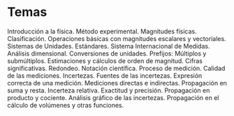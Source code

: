 # Temas 
Introducción a la física. Método experimental. Magnitudes físicas. Clasificación. Operaciones básicas con magnitudes escalares y vectoriales. Sistemas de Unidades. Estándares. Sistema Internacional de Medidas. Análisis dimensional. Conversiones de unidades. Prefijos: Múltiplos y submúltiplos. Estimaciones y cálculos de orden de magnitud. Cifras significativas. Redondeo. Notación científica. Proceso de medición. Calidad de las mediciones. Incertezas. Fuentes de las incertezas. Expresión correcta de una medición. Mediciones directas e indirectas. Propagación en suma y resta. Incerteza relativa. Exactitud y precisión. Propagación en producto y cociente. Análisis gráfico de las incertezas. Propagación en el cálculo de volúmenes y otras funciones.







